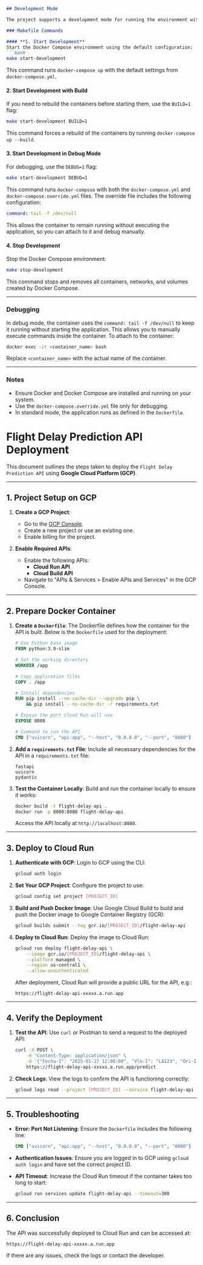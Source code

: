 ```markdown
## Development Mode

The project supports a development mode for running the environment with Docker Compose. This includes options for building the containers, running in standard mode, and debugging.

### Makefile Commands

#### **1. Start Development**
Start the Docker Compose environment using the default configuration:
```bash
make start-development
```

This command runs `docker-compose up` with the default settings from `docker-compose.yml`.

#### **2. Start Development with Build**
If you need to rebuild the containers before starting them, use the `BUILD=1` flag:
```bash
make start-development BUILD=1
```

This command forces a rebuild of the containers by running `docker-compose up --build`.

#### **3. Start Development in Debug Mode**
For debugging, use the `DEBUG=1` flag:
```bash
make start-development DEBUG=1
```

This command runs `docker-compose` with both the `docker-compose.yml` and `docker-compose.override.yml` files. The override file includes the following configuration:
```yaml
command: tail -f /dev/null
```

This allows the container to remain running without executing the application, so you can attach to it and debug manually.

#### **4. Stop Development**
Stop the Docker Compose environment:
```bash
make stop-development
```

This command stops and removes all containers, networks, and volumes created by Docker Compose.

---

### Debugging

In debug mode, the container uses the `command: tail -f /dev/null` to keep it running without starting the application. This allows you to manually execute commands inside the container. To attach to the container:
```bash
docker exec -it <container_name> bash
```

Replace `<container_name>` with the actual name of the container.

---

### Notes

- Ensure Docker and Docker Compose are installed and running on your system.
- Use the `docker-compose.override.yml` file only for debugging.
- In standard mode, the application runs as defined in the `Dockerfile`.

# Flight Delay Prediction API Deployment

This document outlines the steps taken to deploy the `Flight Delay Prediction API` using **Google Cloud Platform (GCP)**.

---

## 1. Project Setup on GCP

1. **Create a GCP Project**:
   - Go to the [GCP Console](https://console.cloud.google.com/).
   - Create a new project or use an existing one.
   - Enable billing for the project.

2. **Enable Required APIs**:
   - Enable the following APIs:
     - **Cloud Run API**
     - **Cloud Build API**
   - Navigate to "APIs & Services > Enable APIs and Services" in the GCP Console.

---

## 2. Prepare Docker Container

1. **Create a `Dockerfile`**:
   The Dockerfile defines how the container for the API is built. Below is the `Dockerfile` used for the deployment:
   ```dockerfile
   # Use Python base image
   FROM python:3.9-slim

   # Set the working directory
   WORKDIR /app

   # Copy application files
   COPY . /app

   # Install dependencies
   RUN pip install --no-cache-dir --upgrade pip \
       && pip install --no-cache-dir -r requirements.txt

   # Expose the port Cloud Run will use
   EXPOSE 8080

   # Command to run the API
   CMD ["uvicorn", "api:app", "--host", "0.0.0.0", "--port", "8080"]
   ```

2. **Add a `requirements.txt` File**:
   Include all necessary dependencies for the API in a `requirements.txt` file:
   ```plaintext
   fastapi
   uvicorn
   pydantic
   ```

3. **Test the Container Locally**:
   Build and run the container locally to ensure it works:
   ```bash
   docker build -t flight-delay-api .
   docker run -p 8080:8080 flight-delay-api
   ```

   Access the API locally at `http://localhost:8080`.

---

## 3. Deploy to Cloud Run

1. **Authenticate with GCP**:
   Login to GCP using the CLI:
   ```bash
   gcloud auth login
   ```

2. **Set Your GCP Project**:
   Configure the project to use:
   ```bash
   gcloud config set project [PROJECT_ID]
   ```

3. **Build and Push Docker Image**:
   Use Google Cloud Build to build and push the Docker image to Google Container Registry (GCR):
   ```bash
   gcloud builds submit --tag gcr.io/[PROJECT_ID]/flight-delay-api
   ```

4. **Deploy to Cloud Run**:
   Deploy the image to Cloud Run:
   ```bash
   gcloud run deploy flight-delay-api \
       --image gcr.io/[PROJECT_ID]/flight-delay-api \
       --platform managed \
       --region us-central1 \
       --allow-unauthenticated
   ```

   After deployment, Cloud Run will provide a public URL for the API, e.g.:
   ```
   https://flight-delay-api-xxxxx.a.run.app
   ```

---

## 4. Verify the Deployment

1. **Test the API**:
   Use `curl` or Postman to send a request to the deployed API:
   ```bash
   curl -X POST \
       -H "Content-Type: application/json" \
       -d '{"Fecha-I": "2025-01-27 12:00:00", "Vlo-I": "LA123", "Ori-I": "SCL", "Des-I": "LIM", "Emp-I": "LA", "Fecha-O": "2025-01-27 12:45:00"}' \
       https://flight-delay-api-xxxxx.a.run.app/predict
   ```

2. **Check Logs**:
   View the logs to confirm the API is functioning correctly:
   ```bash
   gcloud logs read --project [PROJECT_ID] --service flight-delay-api --region us-central1
   ```

---

## 5. Troubleshooting

- **Error: Port Not Listening**:
  Ensure the `Dockerfile` includes the following line:
  ```dockerfile
  CMD ["uvicorn", "api:app", "--host", "0.0.0.0", "--port", "8080"]
  ```

- **Authentication Issues**:
  Ensure you are logged in to GCP using `gcloud auth login` and have set the correct project ID.

- **API Timeout**:
  Increase the Cloud Run timeout if the container takes too long to start:
  ```bash
  gcloud run services update flight-delay-api --timeout=300
  ```

---

## 6. Conclusion

The API was successfully deployed to Cloud Run and can be accessed at:
```
https://flight-delay-api-xxxxx.a.run.app
```

If there are any issues, check the logs or contact the developer.

``` 
